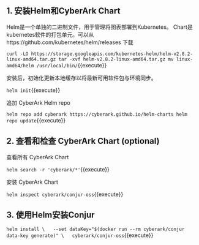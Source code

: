 ## 1. 安装Helm和Cyber​​Ark Chart

Helm是一个单独的二进制文件，用于管理将图表部署到Kubernetes。 Chart是kubernetes软件的打包单元。可以从https://github.com/kubernetes/helm/releases 下载

`curl -LO https://storage.googleapis.com/kubernetes-helm/helm-v2.8.2-linux-amd64.tar.gz
tar -xvf helm-v2.8.2-linux-amd64.tar.gz
mv linux-amd64/helm /usr/local/bin/`{{execute}}

安装后，初始化更新本地缓存以将最新可用软件包与环境同步。

`helm init`{{execute}}

追加 Cyber​​Ark Helm repo

`helm repo add cyberark https://cyberark.github.io/helm-charts
helm repo update`{{execute}}

## 2. 查看和检查 Cyber​​Ark Chart (optional)

查看所有 Cyber​​Ark Chart

`helm search -r 'cyberark/*'`{{execute}}

安装 Cyber​​Ark Chart

`helm inspect cyberark/conjur-oss`{{execute}}

## 3. 使用Helm安装Conjur

`helm install \
  --set dataKey="$(docker run --rm cyberark/conjur data-key generate)" \
  cyberark/conjur-oss`{{execute}}
